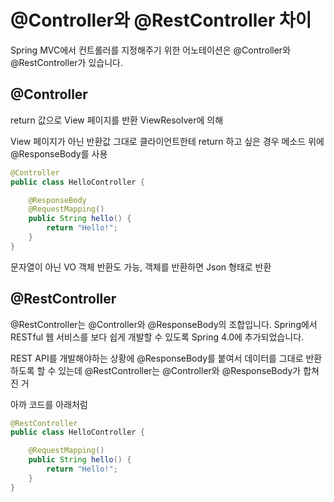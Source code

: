 # @Controller와 @RestController 차이

Spring MVC에서 컨트롤러를 지정해주기 위한 어노테이션은 @Controller와 @RestController가 있습니다.<br>

## @Controller
return 값으로 View 페이지를 반환 ViewResolver에 의해

View 페이지가 아닌 반환값 그대로 클라이언트한테 return 하고 싶은 경우 메소드 위에 @ResponseBody를 사용
```java
@Controller
public class HelloController {

    @ResponseBody
    @RequestMapping()
    public String hello() {
        return "Hello!";
    }
}
```
문자열이 아닌 VO 객체 반환도 가능, 객체를 반환하면 Json 형태로 반환

## @RestController
@RestController는 @Controller와  @ResponseBody의 조합입니다. Spring에서 RESTful 웹 서비스를 보다 쉽게 개발할 수 있도록 Spring 4.0에 추가되었습니다.

REST API를 개발해야하는 상황에 @ResponseBody를 붙여서 데이터를 그대로 반환하도록 할 수 있는데
@RestController는 @Controller와 @ResponseBody가 합쳐진 거

아까 코드를 아래처럼
```java
@RestController
public class HelloController {

    @RequestMapping()
    public String hello() {
        return "Hello!";
    }
}
```